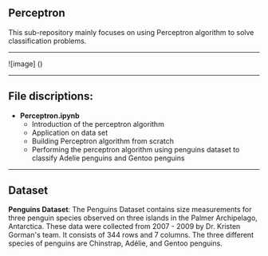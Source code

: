 ## Perceptron

This sub-repository mainly focuses on using Perceptron algorithm to solve classification problems.

---
![image] ()

---
## File discriptions:
* **Perceptron.ipynb**
  - Introduction of the perceptron algorithm
   - Application on data set
    - Building Perceptron algorithm from scratch
    - Performing the perceptron algorithm using penguins dataset to classify Adelie penguins and Gentoo penguins

---
## Dataset
**Penguins Dataset**:
The Penguins Dataset contains size measurements for three penguin species observed on three islands in the Palmer Archipelago, Antarctica. These data were collected from 2007 - 2009 by Dr. Kristen Gorman's team. It consists of 344 rows and 7 columns. The three different species of penguins are Chinstrap, Adélie, and Gentoo penguins.
